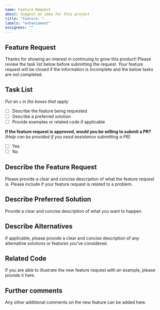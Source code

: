 ```yaml
---
name: Feature Request
about: Suggest an idea for this project
title: "feature: "
labels: "enhancement"
assignees: ""
---
```


## Feature Request

Thanks for showing an interest in continuing to grow this product! Please review
the task list below before submitting the request. Your feature request will be
closed if the information is incomplete and the below tasks are not completed.

## Task List

_Put an `x` in the boxes that apply_

- [ ] Describe the feature being requested
- [ ] Describe a preferred solution
- [ ] Provide examples or related code if applicable

**If the feature request is approved, would you be willing to submit a PR?**
_(Help can be provided if you need assistance submitting a PR)_

- [ ] Yes
- [ ] No

## Describe the Feature Request

Please provide a clear and concise description of what the feature request is.
Please include if your feature request is related to a problem.

## Describe Preferred Solution

Provide a clear and concise description of what you want to happen.

## Describe Alternatives

If applicable, please provide a clear and concise description of any alternative
solutions or features you've considered.

## Related Code

If you are able to illustrate the new feature request with an example, please
provide it here.

## Further comments

Any other additional comments on the new feature can be added here.
